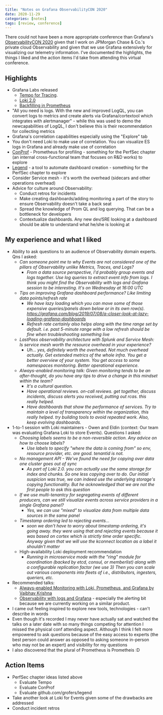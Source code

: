 ```yaml
---
title: "Notes on Grafana ObservabilityCON 2020"
date: 2020-11-29
categories: [notes]
tags: [review, conference]
---
```


There could not have been a more appropriate conference than Grafana's [ObservabilityCON 2020](https://grafana.com/about/events/observabilitycon/) given that I work on JPMorgan Chase & Co.'s private cloud Observability and given that we use Grafana extensively for visualizing our telemetry information. I've documented the highlights, the things I liked and the action items I'd take from attending this virtual conference.

## Highlights
- Grafana Labs released
  - [Tempo for Tracing](https://grafana.com/oss/tempo/).
  - [Loki 2.0](https://grafana.com/blog/2020/10/28/loki-2.0-released-transform-logs-as-youre-querying-them-and-set-up-alerts-within-loki/)
  - [Backfilling in Prometheus](https://grafana.com/blog/2020/09/02/how-were-improving-backfill-methods-to-get-older-data-into-prometheus/)
- "All you need is logs. With the new and improved LogQL, you can convert logs to metrics and create alerts via Grafana/cortextool which integrates with alertmanager" - while this was used to demo the newcapabilities of LogQL, I don't believe this is their recommendation for collecting metrics
- Grafana's correlation capabilities especially using the "Explore" tab
- You don't need Loki to make use of correlation. You can visualize ES logs in Grafana and already make use of correlation
- [ConProf](https://www.google.com/search?client=firefox-b-d&q=conprof+prometheus) - Prometheus for profiling - something for the PerfSec chapter (an internal cross-functional team that focuses on R&D works) to explore
- [Legend](https://github.com/grofers/legend) - a tool to automate dashboard creation - something for the PerfSec chapter to explore
- Consider Service mesh - it's worth the overhead (sidecars and other operations overhead)
- Advice for culture around Observability:
  - Conduct retros for incidents
  - Make creating dashboards/adding monitoring a part of the story to ensure Observability doesn't take a back seat
  - Spread the knowledge of Prom QL and log querying. That can be a bottleneck for developers
  - Contextualize dashboards. Any new dev/SRE looking at a dashboard should be able to understand what he/she is looking at

## My experience and what I liked
- Ability to ask questions to an audience of Observability domain experts. Qns I asked:
  - _Can someone point me to why Events are not considered one of the pillars of Observability unlike Metrics, Traces, and Logs?_
    - _From a data source perspective, I'd probably group events and logs together. Use log queries to extract event info from logs. I think you might find the Observability with logs and Grafana session to be interesting. It's on Wednesday at 16:00 UTC_
  - _Tips on improving Grafana dashboard performance? Like limiting data points/refresh rate_
    - _We have lazy loading which you can move some of those expensive queries/panels down below or in its own row(s). https://grafana.com/blog/2019/07/08/a-closer-look-at-lazy-loading-grafana-dashboards_
    - _Refresh rate certainly also helps along with the time range set by default. i.e. past 5-minute range with a low refresh should be fine when troubleshooting something live_
  - _LastPass observability architecture with Splunk and Service Mesh: Is service mesh worth the resource overhead in your experience?_
    - _Uh... yes, definitely worth the overhead. Not much overhead actually. Get extended metrics of the whole infra. You get a better overview of your system. You get access to some namespaces monitoring. Better operational experience._
  - _Always-enabled monitoring talk: Given monitoring tends to be an after-thought, do you have any tips to drive a change in this mindset within the team?_
    - _It's a cultural question._
    - _Have operational reviews. on-call reviews. get together, discuss incidents, discuss alerts you received, putting out rcas. this really helped._
    - _Have dashboards that show the performance of services. Try to maintain a level of transparency within the organization, this really helped. try building tools to avoid repeated work. Also, keep evolving dashboards._
- 1-to-1 session with Loki maintainers - Owen and Eldin (context: Our team was evaluating Grafana Loki to store Events). Questions I asked:
  - _Choosing labels seems to be a non-reversible action. Any advice on how to choose labels?_
    - _Use labels to specify "where the data is coming from" so env, resource provider, etc. are good. tenantid is not._
  - _No management API - We've found the need for copying over data one cluster goes out of sync_
    - _As part of Loki 2.0. you can actually use the same storage for index and chunks. So one less copying over to do. Our initial suspicion was true, we can indeed use the underlying storage's copying functionality. But he acknowledged that we are not the first people to ask this question_
  - _If we use multi-tenantcy for segregating events of different producers, can we still visualize events across service providers in a single Grafana panel?_
    - _Yes, we can use "mixed" to visualize data from multiple data sources in the same panel_
  - _Timestamp ordering led to rejecting events..._
    - _soon we don't have to worry about timestamp ordering, it's going away. they were using that and rejecting events because it was based on cortex which is strictly time order specific. Anyway given that we will use the kconnect location as a label it shouldn't matter_
  - High-availability Loki deployment recommendation
    - _Running in microservice mode with the "ring" module for coordination (backed by etcd, consul, or memberlist) along with a configurable replication factor (we use 3) Then you can scale out various components into fleets of i.e., distributors, ingesters, queriers, etc._
- Recommended talks:
  - [Always-enabled Monitoring with Loki, Prometheus, and Grafana by Vaibhav Krishna](https://grafana.com/go/observabilitycon/always-enabled-monitoring-with-loki-prometheus-and-grafana/)
  - [Observability with logs and Grafana](https://grafana.com/go/observabilitycon/observability-with-logs-grafana/) - especially the alerting bit because we are currently working on a similar product.
- I came out feeling inspired to explore new tools, technologies - can't describe in words
- Even though it's recorded I may never have actually sat and watched the talks on a later date with so many things competing for attention I missed the physical conf attending aspect. Although I think I felt more empowered to ask questions because of the easy access to experts (the best person could answer as opposed to asking someone in-person who may not be an expert) and visibility for my questions
- I also discovered that the plural of Prometheus is Prometheis :D

## Action Items
- PerfSec chapter ideas listed above
  - Evaluate Tempo
  - Evaluate ConProf
  - Evaluate github.com/grofers/legend
- Take another look at Loki for Events given some of the drawbacks are addressed
- Conduct incident retros
